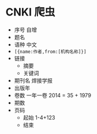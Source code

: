 # CNKI 爬虫

- 序号 自增
- 题名
- 语种 中文
- `[{name:作者,from:[机构名称]}]`
- 链接
  - 摘要
  - 关键词
- 期刊名 焊接学报
- 出版年
- 卷数 一年一卷 2014 = 35 + 1979
- 期数
- 页码
  - 起始 1-4+123
  - 结束